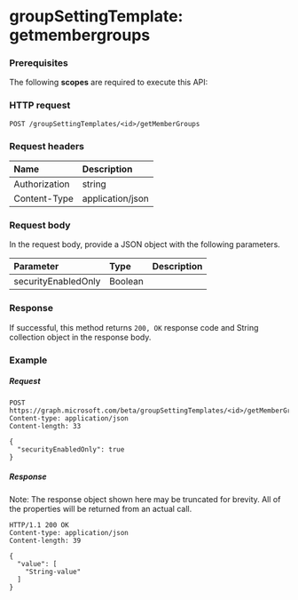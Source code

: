 # groupSettingTemplate: getmembergroups


### Prerequisites

The following **scopes** are required to execute this API: 
### HTTP request
<!-- { "blockType": "ignored" } -->
```http
POST /groupSettingTemplates/<id>/getMemberGroups

```

### Request headers

| Name | Description |
|:---------------|:----------|
| Authorization  | string  | Bearer {token}. Required. |
| Content-Type  | application/json |

### Request body
In the request body, provide a JSON object with the following parameters.

| Parameter | Type | Description |
|:---------------|:--------|:----------|
|securityEnabledOnly|Boolean||

### Response

If successful, this method returns `200, OK` response code and String collection object in the response body.

### Example

##### Request

<!-- {
  "blockType": "request",
  "name": "groupsettingtemplate_getmembergroups"
}-->
```http
POST https://graph.microsoft.com/beta/groupSettingTemplates/<id>/getMemberGroups
Content-type: application/json
Content-length: 33

{
  "securityEnabledOnly": true
}
```

##### Response
Note: The response object shown here may be truncated for brevity. All of the properties will be returned from an actual call.
<!-- {
  "blockType": "response",
  "truncated": true,
  "@odata.type": "String",
  "isCollection": true
} -->
```http
HTTP/1.1 200 OK
Content-type: application/json
Content-length: 39

{
  "value": [
    "String-value"
  ]
}
```

<!-- uuid: 8fcb5dbc-d5aa-4681-8e31-b001d5168d79
2015-10-25 14:57:30 UTC -->
<!-- {
  "type": "#page.annotation",
  "description": "groupSettingTemplate: getmembergroups",
  "keywords": "",
  "section": "documentation",
  "tocPath": ""
}-->